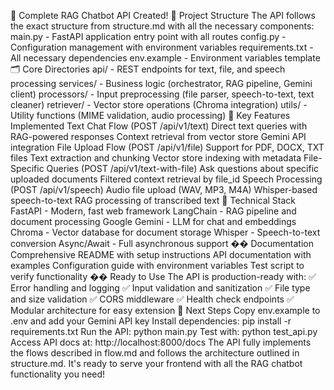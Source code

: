 🎉 Complete RAG Chatbot API Created!
📁 Project Structure
The API follows the exact structure from structure.md with all the necessary components:
main.py - FastAPI application entry point with all routes
config.py - Configuration management with environment variables
requirements.txt - All necessary dependencies
env.example - Environment variables template
🗂️ Core Directories
api/ - REST endpoints for text, file, and speech processing
services/ - Business logic (orchestrator, RAG pipeline, Gemini client)
processors/ - Input preprocessing (file parser, speech-to-text, text cleaner)
retriever/ - Vector store operations (Chroma integration)
utils/ - Utility functions (MIME validation, audio processing)
🚀 Key Features Implemented
Text Chat Flow (POST /api/v1/text)
Direct text queries with RAG-powered responses
Context retrieval from vector store
Gemini API integration
File Upload Flow (POST /api/v1/file)
Support for PDF, DOCX, TXT files
Text extraction and chunking
Vector store indexing with metadata
File-Specific Queries (POST /api/v1/text-with-file)
Ask questions about specific uploaded documents
Filtered context retrieval by file_id
Speech Processing (POST /api/v1/speech)
Audio file upload (WAV, MP3, M4A)
Whisper-based speech-to-text
RAG processing of transcribed text
🔧 Technical Stack
FastAPI - Modern, fast web framework
LangChain - RAG pipeline and document processing
Google Gemini - LLM for chat and embeddings
Chroma - Vector database for document storage
Whisper - Speech-to-text conversion
Async/Await - Full asynchronous support
�� Documentation
Comprehensive README with setup instructions
API documentation with examples
Configuration guide with environment variables
Test script to verify functionality
��️ Ready to Use
The API is production-ready with:
✅ Error handling and logging
✅ Input validation and sanitization
✅ File type and size validation
✅ CORS middleware
✅ Health check endpoints
✅ Modular architecture for easy extension
🚀 Next Steps
Copy env.example to .env and add your Gemini API key
Install dependencies: pip install -r requirements.txt
Run the API: python main.py
Test with: python test_api.py
Access API docs at: http://localhost:8000/docs
The API fully implements the flows described in flow.md and follows the architecture outlined in structure.md. It's ready to serve your frontend with all the RAG chatbot functionality you need!